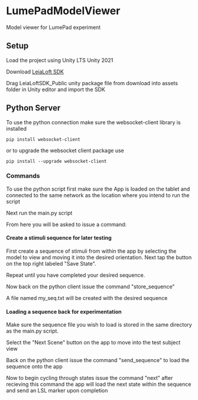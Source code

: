 # LumePadModelViewer

Model viewer for LumePad experiment

## Setup

Load the project using Unity LTS Unity 2021

Download [LeiaLoft SDK](https://www.leiainc.com/developer-resources)

Drag LeiaLoftSDK_Public unity package file from download into assets folder in Unity editor and import the SDK

## Python Server

To use the python connection make sure the websocket-client library is installed

```pip install websocket-client```

or to upgrade the websocket client package use

```pip install --upgrade websocket-client```

### Commands

To use the python script first make sure the App is loaded on the tablet and connected to the same network as the location where you intend to run the script

Next run the main.py script

From here you will be asked to issue a command:

#### Create a stimuli sequence for later testing

First create a sequence of stimuli from within the app by selecting the model to view and moving it into the desired orientation.
Next tap the button on the top right labeled "Save State".

Repeat until you have completed your desired sequence.

Now back on the python client issue the command "store_sequence"

A file named my_seq.txt will be created with the desired sequence

#### Loading a sequence back for experimentation

Make sure the sequence file you wish to load is stored in the same directory as the main.py script.

Select the "Next Scene" button on the app to move into the test subject view

Back on the python client issue the command "send_sequence" to load the sequence onto the app

Now to begin cycling through states issue the command "next" after recieving this command the app will load the next state within the sequence and send an LSL marker upon completion




